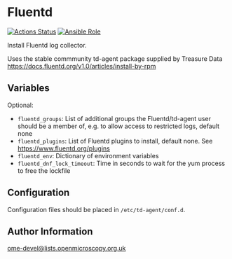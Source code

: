 Fluentd
=======

[![Actions Status](https://github.com/ome/ansible-role-fluentd/workflows/Molecule/badge.svg)](https://github.com/ome/ansible-role-fluentd/actions)
[![Ansible Role](https://img.shields.io/badge/ansible--galaxy-fluentd-blue.svg)](https://galaxy.ansible.com/ui/standalone/roles/ome/fluentd/)

Install Fluentd log collector.

Uses the stable commmunity td-agent package supplied by Treasure Data https://docs.fluentd.org/v1.0/articles/install-by-rpm


Variables
---------

Optional:
- `fluentd_groups`: List of additional groups the Fluentd/td-agent user should be a member of, e.g. to allow access to restricted logs, default none
- `fluentd_plugins`: List of Fluentd plugins to install, default none. See https://www.fluentd.org/plugins
- `fluentd_env`: Dictionary of environment variables
- `fluentd_dnf_lock_timeout`: Time in seconds to wait for the yum process to free the lockfile


Configuration
-------------

Configuration files should be placed in `/etc/td-agent/conf.d`.


Author Information
------------------

ome-devel@lists.openmicroscopy.org.uk
